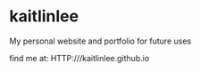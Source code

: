 # kaitlinlee
My personal website and portfolio for future uses

find me at: HTTP:///kaitlinlee.github.io
